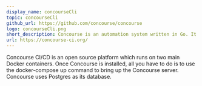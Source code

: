 ```yaml
---
display_name: concourseCli
topic: concourseCli
github_url: https://github.com/concourse/concourse
logo: concourseCli.png
short_description: Concourse is an automation system written in Go. It is most commonly used for CI/CD, and is built to scale to any kind of automation pipeline, from simple to complex.
url: https://concourse-ci.org/
---
```

Concourse CI/CD is an open source platform which runs on two main Docker containers. Once Concourse is installed, all you have to do is to use the docker-compose up command to bring up the Concourse server. Concourse uses Postgres as its database.

